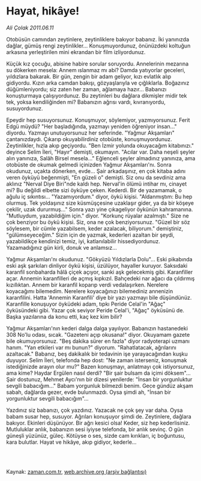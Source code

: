 # Hayat, hikâye!

*Ali Çolak 2011.06.11*

<td class="columnist-detail">
<p>Otobüsün camından zeytinlere, zeytinliklere bakıyor babanız. İki yanınızda dağlar, gümüş rengi zeytinlikler... Konuşmuyordunuz, önünüzdeki koltuğun arkasına yerleştirilen mini ekrandan bir film izliyordunuz.</p>
<p>
<div id="haberMetinDiv">
<p>Küçük kız çocuğu, abisine habire sorular soruyordu. Annelerinin mezarına su dökerken mesela: Annem ıslanmaz mı abi? Damda yatıyorlar geceleri, yıldızlara bakarak. Bir gün, zengin bir adam geliyor, kızı evlatlık alıp gidiyordu. Kızın arka camdan bakışı, gözyaşlarıyla ve çığlıklarla. Boğazınız düğümleniyordu; siz zaten her zaman, ağlamaya hazır... Babanızı konuşturmaya çalışıyordunuz. Bu zeytinleri bu dağlara dikmişler midir tek tek, yoksa kendiliğinden mi? Babanızın ağrısı vardı, kıvranıyordu, susuyordunuz.
<p>Epeydir hep susuyorsunuz. Konuşmuyor, söylemiyor, yazmıyorsunuz. Ferit Edgü müydü? "Her başladığında, yazmayı yeniden öğreniyor insan..." diyordu. Yazmayı unutuyorsunuz her seferinde. "Yağmur Akşamları" çantanızdaydı. Çıkarıp okuyabilirdiniz otobüste, konuşmuyordunuz. Zeytinlikler, hızla akıp geçiyordu. "Ben İzmir yolunda okuyacağım kitabınızı." deyince Selim İleri, "Hayır" demişti, okumayın. "Acılar var. Daha neşeli şeyler alın yanınıza, Salâh Birsel mesela..." Eğlenceli şeyler almadınız yanınıza, ama otobüste de okumak gelmedi içinizden Yağmur Akşamları'nı. Sonra okudunuz, uçakta dönerken, evde... Şair arkadaşınız, en çok kitaba adını veren öyküyü beğenmişti, "En güzeli o" demişti. Siz onu da sevdiniz ama aklınız "Nerval Diye Biri"nde kaldı hep. Nerval'in ölümü intihar mı, cinayet mi? Bu değildi elbette sizi öyküye çeken. Kederdi. Bir de yazamamak, o ağulu iç sıkıntısı... "Yazamıyordum." diyor, öykü kişisi. "Aldanmıştım: Bu hep olurmuş. Tek yoldaşınız size küsmüşçesine uzaklaşır gider, ya da bir köşeye çekilir, uzak dururmuş..." Sonra yazı yine çıkageliyor öykünün kahramanına. "Mutluydum, yazabildiğim için." diyor. "Korkunç rüyalar azalmıştı." Size ne çok benziyor bu öykü kişisi. Siz, ona ne çok benziyorsunuz. "Güzel bir söz söylesem, bir cümle yazabilsem, keder azalacak, biliyorum." demiştiniz, "gülümseyeceğim." Sizin için de yazmak, kederleri azaltan bir şeydi, yazabildikçe kendinizi temiz, iyi, katlanılabilir hissediyordunuz. Yazamadığınız gün kirli, donuk ve anlamsız...
<p>Yağmur Akşamları'nı okudunuz. "Gökyüzü Yıldızlarla Dolu"... Eski pikabında eski aşk şarkıları dinliyor öykü kişisi, üzülüyor, hayaller kuruyor. Saksıdaki karanfil sonbaharda hâlâ çiçek açıyor, sanki aşk gelecekmiş gibi. Karanfiller açar. Annemin karanfilleri de açmış kıpkızıl. Bahçedeki nar ağacı da çıldırmış kızıllıktan. Annem bir karanfil koparıp verdi vedalaşırken. Nerelere koyacağımı bilemedim. Nerelere koyacağınızı bilemediniz annenizin karanfilini. Hatta 'Annemin Karanfili' diye bir yazı yazmayı bile düşündünüz. Karanfille konuşuyor öyküdeki adam, tıpkı Peride Celal'in "Ağaç" öyküsündeki gibi. Yazar çok seviyor Peride Celal'i, "Ağaç" öyküsünü de. Başka yazılarına da konu etti, kaç kez kim bilir?
<p>Yağmur Akşamları'nın kederi dalga dalga yayılıyor. Babanızın hastanedeki 308 No'lu odası, sıcak. "Gazeteni açıp okusana!" diyor. Okuyamam gazete bile okumuyorsunuz. "Beş dakika sürer en fazla" diyor radyoterapi uzmanı hanım. "Yan etkileri var mı bunun?" diyorum. "Rahatlatacak, ağrılarını azaltacak." Babanız, beş dakikalık bir tedavinin işe yarayacağından kuşku duyuyor. Selim İleri, telefonda hep dost: "Ne zaman isterseniz, konuşmak istediğinizde arayın olur mu?" Bazen konuşmayı, anlatmayı çok istiyorsunuz, ama kime? Haydar Ergülen nasıl derdi? "Bir şair bulsam da içimi döksem"... Şair dostunuz, Mehmet Aycı'nın bir dizesi yenilerde: "İnsan bir yorgunluktur sevgili babacığım..." Babam yorgunluk bilmezdi benim. Gece gündüz akşam sabah, dağlarda gezer, evde bulunmazdı. Oysa şimdi ah, "İnsan bir yorgunluktur sevgili babacığım"...
<p>Yazdınız siz babanızı, çok yazdınız. Yazacak ne çok şey var daha. Oysa babam susar hep, susuyor. Ağrıları konuşuyor şimdi de. Zeytinlere, dağlara bakıyor. Ekinleri düşünüyor. Bir ağrı kesici olsa! Keder, siz hep kederlisiniz. Mutluluklar anlık, babanızın sesi iyiyse telefonda, bir anlık sevinç. O gün güneşli yüzünüz, güleç. Kötüyse o ses, sizde cam kırıkları, iç boğuntusu, kara bulutlar. Hayat ve hikâye, akıp gidiyor, kederle... </p></p></p></p></p></div>
</p>


<p><br>
		 </br></p></td>

Kaynak: [zaman.com.tr](http://zaman.com.tr/yazar.do?yazino=1145435), [web.archive.org (arşiv bağlantısı)](http://web.archive.org/web/20111213103351/http://zaman.com.tr/yazar.do?yazino=1145435)
